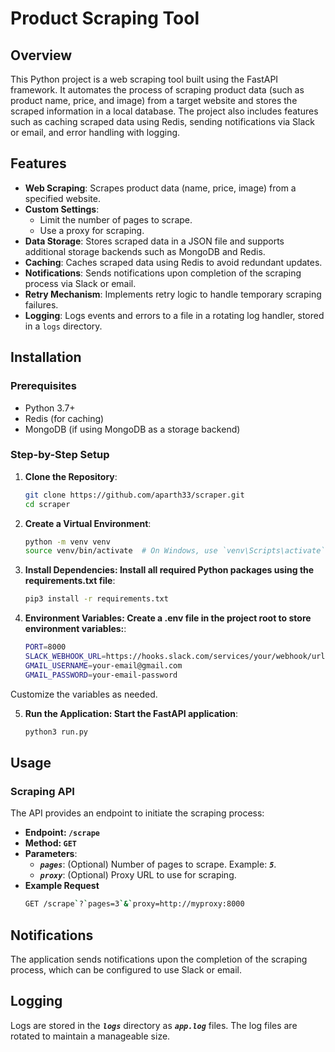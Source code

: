 # Product Scraping Tool

## Overview

This Python project is a web scraping tool built using the FastAPI framework. It automates the process of scraping product data (such as product name, price, and image) from a target website and stores the scraped information in a local database. The project also includes features such as caching scraped data using Redis, sending notifications via Slack or email, and error handling with logging.

## Features

- **Web Scraping**: Scrapes product data (name, price, image) from a specified website.
- **Custom Settings**:
  - Limit the number of pages to scrape.
  - Use a proxy for scraping.
- **Data Storage**: Stores scraped data in a JSON file and supports additional storage backends such as MongoDB and Redis.
- **Caching**: Caches scraped data using Redis to avoid redundant updates.
- **Notifications**: Sends notifications upon completion of the scraping process via Slack or email.
- **Retry Mechanism**: Implements retry logic to handle temporary scraping failures.
- **Logging**: Logs events and errors to a file in a rotating log handler, stored in a `logs` directory.

## Installation

### Prerequisites

- Python 3.7+
- Redis (for caching)
- MongoDB (if using MongoDB as a storage backend)

### Step-by-Step Setup

1. **Clone the Repository**:
   ```bash
   git clone https://github.com/aparth33/scraper.git
   cd scraper

2. **Create a Virtual Environment**:
   ```bash
   python -m venv venv
   source venv/bin/activate  # On Windows, use `venv\Scripts\activate`

3. **Install Dependencies: Install all required Python packages using the requirements.txt file**:
   ```bash
   pip3 install -r requirements.txt

4. **Environment Variables: Create a .env file in the project root to store environment variables:**:
   ```bash
   PORT=8000
   SLACK_WEBHOOK_URL=https://hooks.slack.com/services/your/webhook/url
   GMAIL_USERNAME=your-email@gmail.com
   GMAIL_PASSWORD=your-email-password
Customize the variables as needed.

5. **Run the Application: Start the FastAPI application**:
   ```bash
   python3 run.py

## Usage
### Scraping API
The API provides an endpoint to initiate the scraping process:

- **Endpoint: `/scrape`**
- **Method: `GET`**
- **Parameters**:
    - ***`pages`***: (Optional) Number of pages to scrape. Example: ***`5`***.
    - ***`proxy`***: (Optional) Proxy URL to use for scraping.
- **Example Request**
    ```bash
    GET /scrape`?`pages=3`&`proxy=http://myproxy:8000

## Notifications
The application sends notifications upon the completion of the scraping process, which can be configured to use Slack or email.

## Logging
Logs are stored in the ***`logs`*** directory as ***`app.log`*** files. The log files are rotated to maintain a manageable size.
